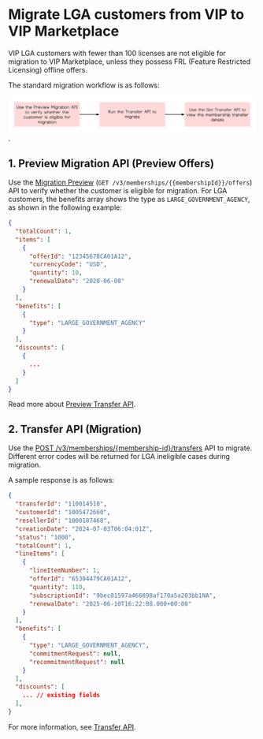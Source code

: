 # Migrate LGA customers from VIP to VIP Marketplace

VIP LGA customers with fewer than 100 licenses are not eligible for migration to VIP Marketplace, unless they possess FRL (Feature Restricted Licensing) offline offers.

The standard migration workflow is as follows:

![Workflow for migrating an LGA customer from VIP to VIP Marketplace](../image/lga_migrate.png).

## 1. Preview Migration API (Preview Offers)

Use the [Migration Preview](../migration/preview_offers.md) (`GET /v3/memberships/{{membershipId}}/offers`) API to verify whether the customer is eligible for migration. For LGA customers, the benefits array shows the type as `LARGE_GOVERNMENT_AGENCY`, as shown in the following example:

```json
{
  "totalCount": 1,
  "items": [
    {
      "offerId": "12345678CA01A12",
      "currencyCode": "USD",
      "quantity": 10,
      "renewalDate": "2020-06-08"
    }
  ],
  "benefits": [
    {
      "type": "LARGE_GOVERNMENT_AGENCY"
    }
  ],
  "discounts": [
    {
      ...
    }
  ]
}
```

Read more about [Preview Transfer API](../migration/preview_offers.md).

## 2. Transfer API (Migration)

Use the [POST /v3/memberships/{membership-id}/transfers](../migration/transfer_subscription.md) API to migrate. Different error codes will be returned for LGA ineligible cases during migration.

A sample response is as follows:

```json
{
  "transferId": "110014510",
  "customerId": "1005472660",
  "resellerId": "1000187468",
  "creationDate": "2024-07-03T06:04:01Z",
  "status": "1000",
  "totalCount": 1,
  "lineItems": [
    {
      "lineItemNumber": 1,
      "offerId": "65304479CA01A12",
      "quantity": 110,
      "subscriptionId": "9bec01597a466898af170a5a203bb1NA",
      "renewalDate": "2025-06-10T16:22:08.000+00:00"
    }
  ],
  "benefits": [
    {
      "type": "LARGE_GOVERNMENT_AGENCY",
      "commitmentRequest": null,
      "recommitmentRequest": null
    }
  ],
  "discounts": [
    ... // existing fields
  ],
}
```

For more information, see [Transfer API](../migration/transfer_subscription.md).
